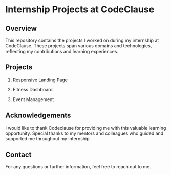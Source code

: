 # Internship Projects at CodeClause

## Overview

This repository contains the projects I worked on during my internship at CodeClause. These projects span various domains and technologies, reflecting my contributions and learning experiences.

## Projects

1. Responsive Landing Page

2. Fitness Dashboard

3. Event Management


## Acknowledgements

I would like to thank Codeclause for providing me with this valuable learning opportunity. Special thanks to my mentors and colleagues who guided and supported me throughout my internship.

## Contact

For any questions or further information, feel free to reach out to me.

